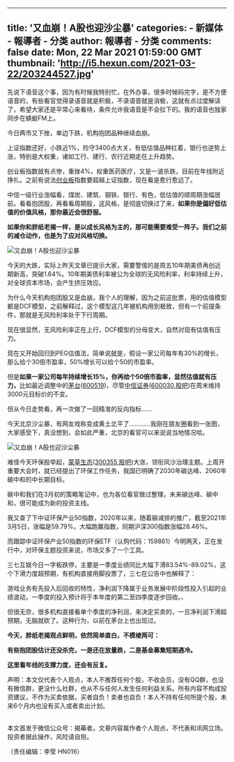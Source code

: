 
---
title: '又血崩！A股也迎沙尘暴'
categories: 
    - 新媒体
    - 報導者 - 分类
author: 報導者 - 分类
comments: false
date: Mon, 22 Mar 2021 01:59:00 GMT
thumbnail: 'http://i5.hexun.com/2021-03-22/203244527.jpg'
---

<div>   
<p>先说下语音这个事，因为有时候我特别忙，在外办事，很多时候码完字，是不方便语音的，有些看官觉得录语音就是积极，不录语音就是消极，这就有点过度解读了，希望大家还是平常心来看待，条件允许我语音是不会拉下的。我的语音也独家同步在蜻蜓FM上。</p>
<p><mpvoice data-pluginname="insertaudio" data-topic_name data-topic_id voice_encode_fileid="MjM5ODIyNjA5Ml8yNjUyMzk4Nzc4" play_length="334000" name="又血崩！A股也迎沙尘暴" high_size="2614.11" source_size="682.6" low_size="682.61" isaac2="1" src="/cgi-bin/readtemplate?t=tmpl/audio_tmpl&name=%E5%8F%88%E8%A1%80%E5%B4%A9%EF%BC%81A%E8%82%A1%E4%B9%9F%E8%BF%8E%E6%B2%99%E5%B0%98%E6%9A%B4&play_length=05:34"></mpvoice></p>
<p>今日两市又下挫，单边下跌，机构抱团品种继续血崩。</p>
<p>上证指数还好，小跌近1%，险守3400点大关，有低估值品种扛着，银行也逆势上涨，特别是大权重，诸如工行、建行、农行近期走在上升趋势。</p>
<p>创业板指数就有点惨，重挫4%，权重医药医疗，又是一波杀跌，目前在年线附近挣扎。之前有说法<a href="http://jingzhi.funds.hexun.com/159915.shtml" target="_blank">创业板</a>指数要超越上证指数，现在看是愈行愈远了。</p>
<p>中信一级行业涨幅看，煤炭、建筑、钢铁、银行、有色，低估值的顺周期涨幅居前。看看抱团股，再看看周期股，这风格，是彻底切换过了来，<strong>如果你是偏好低估值的价值风格，那你最近会很舒服。</strong></p>
<p><strong>如果你和胖纸老揭一样，是以成长风格为主的，那可能需要难受一阵子。我们之前的减仓动作，也是为了应对风格切换。</strong></p>
<p><img src="http://i5.hexun.com/2021-03-22/203244527.jpg" alt="又血崩！A股也迎沙尘暴" referrerpolicy="no-referrer"></p>
<p>今天的大跌，实际上昨天文章已提示大家，需要警惕的是周五10年期美债再创近期新高，突破1.64%。10年期美债利率被公为全球的无风险利率，利率持续上升，对全球资本市场，会产生挤压效应。</p>
<p>为什么今天机构抱团股又是血崩，我个人的理解，因为之前这批票，用的估值模型都是DCF模型，之前解释过，这个模型这几年被机构用到极致，但有一个前提条件，那就是无风险利率处于下行周期。</p>
<p>现在很显然，无风险利率正在上行，DCF模型的分母变大，自然对现有估值有压力。</p>
<p>现在又开始回归到PEG估值法，简单说就是，假设一家公司每年有30%的增长，那么给个30倍市盈率，50%增长可以给个50的市盈率。</p>
<p>但是<strong>如果一家公司每年持续增长15%，你再给个50倍市盈率，显然估值就有压力，</strong>比如最近调整中的<a href="http://stockdata.stock.hexun.com/600519.shtml" target="_blank">茅台</a>(<a href="http://stockdata.stock.hexun.com/600519.shtml" target="_blank">600519</a>)，尽管<a href="http://stockdata.stock.hexun.com/600030.shtml" onmouseover="showImage('stock','1_600030',this,event,'1770')" target="_blank">中信证券</a>(<a href="http://stockdata.stock.hexun.com/600030.shtml" target="_blank">600030</a>,<a href="http://guba.hexun.com/600030,guba.html" target="_blank">股吧</a>)在周末维持3000元目标价的不变。</p>
<p>但从今日走势看，再一次做了一回精准的反向指标……</p>
<p>今天北京沙尘暴，有网友戏称变成黄土北平了…………我刚在朋友圈看到一张图，大家感受下，真没想到，会如此严重，北京的看官可以来说说当地情况哈。</p>
<p><img src="http://i6.hexun.com/2021-03-22/203244528.jpg" alt="又血崩！A股也迎沙尘暴" referrerpolicy="no-referrer"></p>
<p>难怪今天环保股举起，<a href="http://stockdata.stock.hexun.com/300355.shtml" onmouseover="showImage('stock','2_300355',this,event,'1770')" target="_blank">蒙草生态</a>(<a href="http://stockdata.stock.hexun.com/300355.shtml" target="_blank">300355</a>,<a href="http://guba.hexun.com/300355,guba.html" target="_blank">股吧</a>)大涨，领衔风沙治理主题。上周开重要大会时，就已经提出了环保工作任务，我国已明确了2030年碳达峰、2060年碳中和的中长期目标。</p>
<p>碳中和我们在3月初的策略笔记中，也为各位看官做过整理，未来碳达峰、碳中和，很可能成为新的投资主线。</p>
<p>我又查了下中证环保产业50指数，2020年以来，随着碳减排的推广，截至2021年3月5日，涨幅是59.79%，大幅跑赢指数，同期沪深300指数涨幅28.46%。</p>
<p>而跟踪中证环保产业50指数的环保ETF（认购代码：159861）今明两天，正在发行中，对环保主题投资来说，市场又多了一个工具。</p>
<p>三七互娱今日一字板跌停，主要是一季度业绩同比大幅下滑83.54%-89.02%，这个下滑力度超预期，有机构直接用脚投票了，三七在公告中也解释了：</p>
<p>游戏业务有先投入后回收的特性，净利润下降属于业务发展中阶段性投入引起的业绩波动，一季度的投入预计将于本年度的第二至四季度逐步回收。、</p>
<p>但很无奈，很多机构直接看单个季度的净利润，来决定买卖的，一旦净利润下滑超预期，无脑就砍了。这种行为，以前在茅台上也出现过。</p>
<p><strong><strong>今天，胖纸老揭观点鲜明，依然简单直白，不模棱两可：</strong></strong></p>
<p><strong><strong>有些抱团股估计还没杀完，一是还在放量跌，二是基金募集短期遇冷。</strong></strong></p>
<p><strong><strong><strong></strong></strong></strong></p><p></p><strong><strong><strong>
</strong></strong></strong><p><strong><strong><strong></strong></strong></strong></p>
<p><strong><strong><strong><strong>这里看年线的支撑力度，还会有反复。</strong></strong></strong></strong></p>
<p><strong></strong></p>
<p>声明：本文仅代表个人观点，本人不推荐任何个股，不收会员，没有QQ群，也没有微信群，更没什么社群，也从不与任何人发生任何利益关系。所有内容不构成投资建议，不作为买卖依据，买者自负！卖者也自负！本人不持有任何所提个股，未来6个月内也没有买入或者卖出计划。</p>
<p>   <br>
本文首发于微信公众号：揭幕者。文章内容属作者个人观点，不代表和讯网立场。投资者据此操作，风险请自担。</p>
<div>（责任编辑：李莹 HN016）</div>
<div class="clear"></div>
  
</div>
            